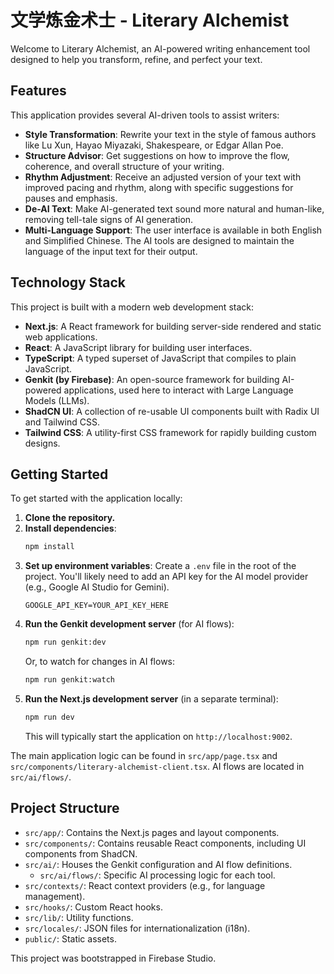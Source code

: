 # 文学炼金术士 - Literary Alchemist

Welcome to Literary Alchemist, an AI-powered writing enhancement tool designed to help you transform, refine, and perfect your text.

## Features

This application provides several AI-driven tools to assist writers:

*   **Style Transformation**: Rewrite your text in the style of famous authors like Lu Xun, Hayao Miyazaki, Shakespeare, or Edgar Allan Poe.
*   **Structure Advisor**: Get suggestions on how to improve the flow, coherence, and overall structure of your writing.
*   **Rhythm Adjustment**: Receive an adjusted version of your text with improved pacing and rhythm, along with specific suggestions for pauses and emphasis.
*   **De-AI Text**: Make AI-generated text sound more natural and human-like, removing tell-tale signs of AI generation.
*   **Multi-Language Support**: The user interface is available in both English and Simplified Chinese. The AI tools are designed to maintain the language of the input text for their output.

## Technology Stack

This project is built with a modern web development stack:

*   **Next.js**: A React framework for building server-side rendered and static web applications.
*   **React**: A JavaScript library for building user interfaces.
*   **TypeScript**: A typed superset of JavaScript that compiles to plain JavaScript.
*   **Genkit (by Firebase)**: An open-source framework for building AI-powered applications, used here to interact with Large Language Models (LLMs).
*   **ShadCN UI**: A collection of re-usable UI components built with Radix UI and Tailwind CSS.
*   **Tailwind CSS**: A utility-first CSS framework for rapidly building custom designs.

## Getting Started

To get started with the application locally:

1.  **Clone the repository.**
2.  **Install dependencies**:
    ```bash
    npm install
    ```
3.  **Set up environment variables**:
    Create a `.env` file in the root of the project. You'll likely need to add an API key for the AI model provider (e.g., Google AI Studio for Gemini).
    ```
    GOOGLE_API_KEY=YOUR_API_KEY_HERE
    ```
4.  **Run the Genkit development server** (for AI flows):
    ```bash
    npm run genkit:dev
    ```
    Or, to watch for changes in AI flows:
    ```bash
    npm run genkit:watch
    ```
5.  **Run the Next.js development server** (in a separate terminal):
    ```bash
    npm run dev
    ```
    This will typically start the application on `http://localhost:9002`.

The main application logic can be found in `src/app/page.tsx` and `src/components/literary-alchemist-client.tsx`. AI flows are located in `src/ai/flows/`.

## Project Structure

*   `src/app/`: Contains the Next.js pages and layout components.
*   `src/components/`: Contains reusable React components, including UI components from ShadCN.
*   `src/ai/`: Houses the Genkit configuration and AI flow definitions.
    *   `src/ai/flows/`: Specific AI processing logic for each tool.
*   `src/contexts/`: React context providers (e.g., for language management).
*   `src/hooks/`: Custom React hooks.
*   `src/lib/`: Utility functions.
*   `src/locales/`: JSON files for internationalization (i18n).
*   `public/`: Static assets.

This project was bootstrapped in Firebase Studio.
